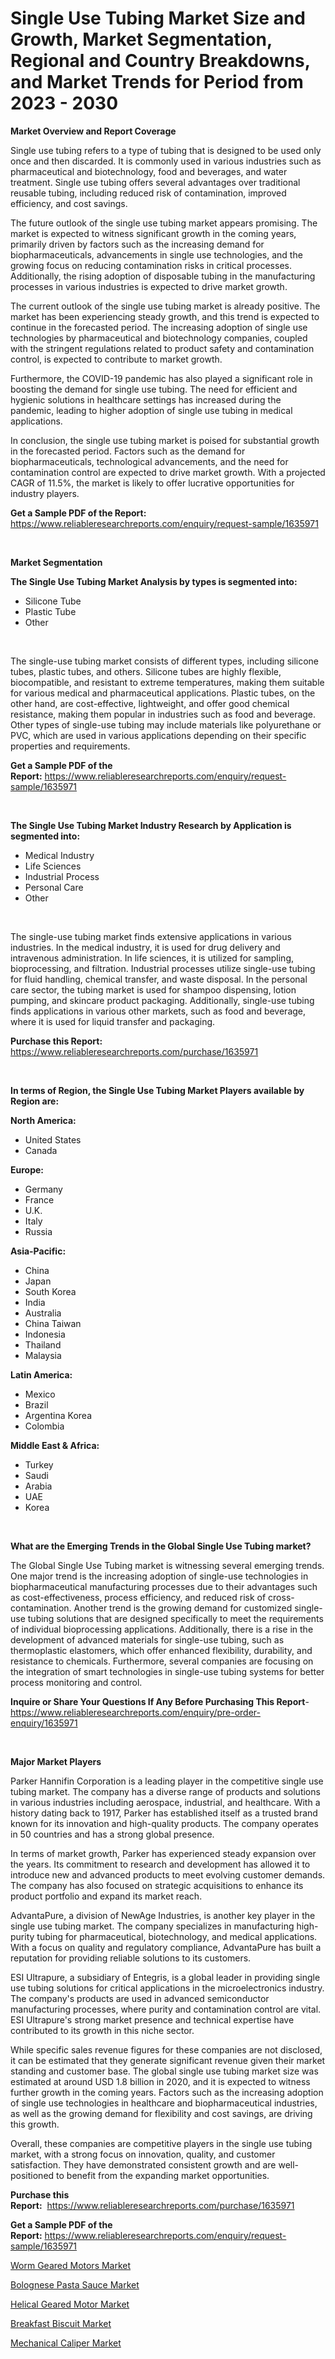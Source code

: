<p><h1>Single Use Tubing Market Size and Growth, Market Segmentation, Regional and Country Breakdowns, and Market Trends for Period from 2023 -  2030</h1></p><p><strong>Market Overview and Report Coverage</strong></p>
<p><p>Single use tubing refers to a type of tubing that is designed to be used only once and then discarded. It is commonly used in various industries such as pharmaceutical and biotechnology, food and beverages, and water treatment. Single use tubing offers several advantages over traditional reusable tubing, including reduced risk of contamination, improved efficiency, and cost savings.</p><p>The future outlook of the single use tubing market appears promising. The market is expected to witness significant growth in the coming years, primarily driven by factors such as the increasing demand for biopharmaceuticals, advancements in single use technologies, and the growing focus on reducing contamination risks in critical processes. Additionally, the rising adoption of disposable tubing in the manufacturing processes in various industries is expected to drive market growth.</p><p>The current outlook of the single use tubing market is already positive. The market has been experiencing steady growth, and this trend is expected to continue in the forecasted period. The increasing adoption of single use technologies by pharmaceutical and biotechnology companies, coupled with the stringent regulations related to product safety and contamination control, is expected to contribute to market growth.</p><p>Furthermore, the COVID-19 pandemic has also played a significant role in boosting the demand for single use tubing. The need for efficient and hygienic solutions in healthcare settings has increased during the pandemic, leading to higher adoption of single use tubing in medical applications.</p><p>In conclusion, the single use tubing market is poised for substantial growth in the forecasted period. Factors such as the demand for biopharmaceuticals, technological advancements, and the need for contamination control are expected to drive market growth. With a projected CAGR of 11.5%, the market is likely to offer lucrative opportunities for industry players.</p></p>
<p><strong>Get a Sample PDF of the Report:</strong> <a href="https://www.reliableresearchreports.com/enquiry/request-sample/1635971">https://www.reliableresearchreports.com/enquiry/request-sample/1635971</a></p>
<p>&nbsp;</p>
<p><strong>Market Segmentation</strong></p>
<p><strong>The Single Use Tubing Market Analysis by types is segmented into:</strong></p>
<p><ul><li>Silicone Tube</li><li>Plastic Tube</li><li>Other</li></ul></p>
<p>&nbsp;</p>
<p><p>The single-use tubing market consists of different types, including silicone tubes, plastic tubes, and others. Silicone tubes are highly flexible, biocompatible, and resistant to extreme temperatures, making them suitable for various medical and pharmaceutical applications. Plastic tubes, on the other hand, are cost-effective, lightweight, and offer good chemical resistance, making them popular in industries such as food and beverage. Other types of single-use tubing may include materials like polyurethane or PVC, which are used in various applications depending on their specific properties and requirements.</p></p>
<p><strong>Get a Sample PDF of the Report:</strong>&nbsp;<a href="https://www.reliableresearchreports.com/enquiry/request-sample/1635971">https://www.reliableresearchreports.com/enquiry/request-sample/1635971</a></p>
<p>&nbsp;</p>
<p><strong>The Single Use Tubing Market Industry Research by Application is segmented into:</strong></p>
<p><ul><li>Medical Industry</li><li>Life Sciences</li><li>Industrial Process</li><li>Personal Care</li><li>Other</li></ul></p>
<p>&nbsp;</p>
<p><p>The single-use tubing market finds extensive applications in various industries. In the medical industry, it is used for drug delivery and intravenous administration. In life sciences, it is utilized for sampling, bioprocessing, and filtration. Industrial processes utilize single-use tubing for fluid handling, chemical transfer, and waste disposal. In the personal care sector, the tubing market is used for shampoo dispensing, lotion pumping, and skincare product packaging. Additionally, single-use tubing finds applications in various other markets, such as food and beverage, where it is used for liquid transfer and packaging.</p></p>
<p><strong>Purchase this Report:</strong>&nbsp; <a href="https://www.reliableresearchreports.com/purchase/1635971">https://www.reliableresearchreports.com/purchase/1635971</a></p>
<p>&nbsp;</p>
<p><strong>In terms of Region, the Single Use Tubing Market Players available by Region are:</strong></p>
<p>
    <p> <strong> North America: </strong>
        <ul>
            <li>United States</li>
            <li>Canada</li>
        </ul>
        </p> 
    <p> <strong> Europe: </strong>
        <ul>
            <li>Germany</li>
            <li>France</li>
            <li>U.K.</li>
            <li>Italy</li>
            <li>Russia</li>
        </ul>
        </p> 
    <p> <strong> Asia-Pacific: </strong>
        <ul>
            <li>China</li>
            <li>Japan</li>
            <li>South Korea</li>
            <li>India</li>
            <li>Australia</li>
            <li>China Taiwan</li>
            <li>Indonesia</li>
            <li>Thailand</li>
            <li>Malaysia</li>
        </ul>
        </p> 
    <p> <strong> Latin America: </strong>
        <ul>
            <li>Mexico</li>
            <li>Brazil</li>
            <li>Argentina Korea</li>
            <li>Colombia</li>
        </ul>
        </p> 
    <p> <strong> Middle East & Africa: </strong>
        <ul>
            <li>Turkey</li>
            <li>Saudi</li>
            <li>Arabia</li>
            <li>UAE</li>
            <li>Korea</li>
        </ul>
    </p>
    </p>
<p>&nbsp;</p>
<p><strong>What are the Emerging Trends in the Global Single Use Tubing market?</strong></p>
<p><p>The Global Single Use Tubing market is witnessing several emerging trends. One major trend is the increasing adoption of single-use technologies in biopharmaceutical manufacturing processes due to their advantages such as cost-effectiveness, process efficiency, and reduced risk of cross-contamination. Another trend is the growing demand for customized single-use tubing solutions that are designed specifically to meet the requirements of individual bioprocessing applications. Additionally, there is a rise in the development of advanced materials for single-use tubing, such as thermoplastic elastomers, which offer enhanced flexibility, durability, and resistance to chemicals. Furthermore, several companies are focusing on the integration of smart technologies in single-use tubing systems for better process monitoring and control.</p></p>
<p><strong>Inquire or Share Your Questions If Any Before Purchasing This Report</strong>- <a href="https://www.reliableresearchreports.com/enquiry/pre-order-enquiry/1635971">https://www.reliableresearchreports.com/enquiry/pre-order-enquiry/1635971</a></p>
<p>&nbsp;</p>
<p><strong>Major Market Players</strong></p>
<p><p>Parker Hannifin Corporation is a leading player in the competitive single use tubing market. The company has a diverse range of products and solutions in various industries including aerospace, industrial, and healthcare. With a history dating back to 1917, Parker has established itself as a trusted brand known for its innovation and high-quality products. The company operates in 50 countries and has a strong global presence.</p><p>In terms of market growth, Parker has experienced steady expansion over the years. Its commitment to research and development has allowed it to introduce new and advanced products to meet evolving customer demands. The company has also focused on strategic acquisitions to enhance its product portfolio and expand its market reach.</p><p>AdvantaPure, a division of NewAge Industries, is another key player in the single use tubing market. The company specializes in manufacturing high-purity tubing for pharmaceutical, biotechnology, and medical applications. With a focus on quality and regulatory compliance, AdvantaPure has built a reputation for providing reliable solutions to its customers.</p><p>ESI Ultrapure, a subsidiary of Entegris, is a global leader in providing single use tubing solutions for critical applications in the microelectronics industry. The company's products are used in advanced semiconductor manufacturing processes, where purity and contamination control are vital. ESI Ultrapure's strong market presence and technical expertise have contributed to its growth in this niche sector.</p><p>While specific sales revenue figures for these companies are not disclosed, it can be estimated that they generate significant revenue given their market standing and customer base. The global single use tubing market size was estimated at around USD 1.8 billion in 2020, and it is expected to witness further growth in the coming years. Factors such as the increasing adoption of single use technologies in healthcare and biopharmaceutical industries, as well as the growing demand for flexibility and cost savings, are driving this growth.</p><p>Overall, these companies are competitive players in the single use tubing market, with a strong focus on innovation, quality, and customer satisfaction. They have demonstrated consistent growth and are well-positioned to benefit from the expanding market opportunities.</p></p>
<p><strong>Purchase this Report:</strong>&nbsp;&nbsp;<a href="https://www.reliableresearchreports.com/purchase/1635971">https://www.reliableresearchreports.com/purchase/1635971</a></p>
<p></p>
<p><strong>Get a Sample PDF of the Report:</strong>&nbsp;<a href="https://www.reliableresearchreports.com/enquiry/request-sample/1635971">https://www.reliableresearchreports.com/enquiry/request-sample/1635971</a></p>
<p><p><a href="https://medium.com/@yuvicharp23/worm-geared-motors-market-trends-and-market-analysis-forecasted-for-period-2023-2030-8da768c4fc17">Worm Geared Motors Market</a></p><p><a href="https://medium.com/@dellkoepp/bolognese-pasta-sauce-market-size-market-outlook-and-market-forecast-2023-to-2030-5ad38ec47bbe">Bolognese Pasta Sauce Market</a></p><p><a href="https://medium.com/@subhamgillrp23/helical-geared-motor-market-competitive-analysis-market-trends-and-forecast-to-2030-30acade6a5dc">Helical Geared Motor Market</a></p><p><a href="https://medium.com/@thadnader/breakfast-biscuit-market-exploring-market-share-market-trends-and-future-growth-5d513ce01906">Breakfast Biscuit Market</a></p><p><a href="https://medium.com/@kartik.reportprime/mechanical-caliper-market-exploring-market-share-market-trends-and-future-growth-36638501afc8">Mechanical Caliper Market</a></p></p>